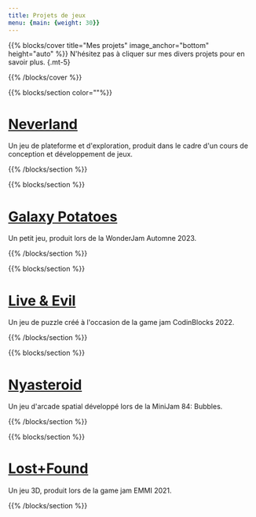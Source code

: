 ```yaml
---
title: Projets de jeux
menu: {main: {weight: 30}}
---
```


{{% blocks/cover title="Mes projets" image_anchor="bottom" height="auto" %}}
N'hésitez pas à cliquer sur mes divers projets pour en savoir plus.
{.mt-5}

{{% /blocks/cover %}}

{{% blocks/section color=""%}}

# [Neverland](/thalia-portfolio/mes-projets-de-jeux/neverland)
Un jeu de plateforme et d'exploration, produit dans le cadre d'un cours de conception et développement de jeux.

{{% /blocks/section %}}

{{% blocks/section %}}
# [Galaxy Potatoes](/thalia-portfolio/mes-projets-de-jeux/galaxy-potatoes)
Un petit jeu, produit lors de la WonderJam Automne 2023.

{{% /blocks/section %}}

{{% blocks/section %}}
# [Live & Evil](/thalia-portfolio/mes-projets-de-jeux/liveandevil)
Un jeu de puzzle créé à l'occasion de la game jam CodinBlocks 2022.

{{% /blocks/section %}}

{{% blocks/section %}}
# [Nyasteroid](/thalia-portfolio/mes-projets-de-jeux/nyasteroid)
Un jeu d'arcade spatial développé lors de la MiniJam 84: Bubbles.

{{% /blocks/section %}}

{{% blocks/section %}}
# [Lost+Found](/thalia-portfolio/mes-projets-de-jeux/lostpfound)
Un jeu 3D, produit lors de la game jam EMMI 2021.

{{% /blocks/section %}}


